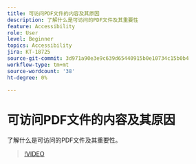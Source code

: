 ```yaml
---
title: 可访问PDF文件的内容及其原因
description: 了解什么是可访问的PDF文件及其重要性
feature: Accessibility
role: User
level: Beginner
topics: Accessibility
jira: KT-18725
source-git-commit: 3d971a90e3e9c639d65440915b0e10734c15b0b4
workflow-type: tm+mt
source-wordcount: '38'
ht-degree: 0%

---
```


# 可访问PDF文件的内容及其原因

了解什么是可访问的PDF文件及其重要性。

>[!VIDEO](https://video.tv.adobe.com/v/3471639?quality=12&learn=on&hidetitle=true&captions=chi_hans)